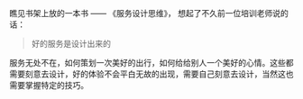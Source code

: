 瞧见书架上放的一本书 —— 《服务设计思维》， 想起了不久前一位培训老师说的话：
> 好的服务是设计出来的

服务无处不在，如何策划一次美好的出行，如何给给别人一个美好的心情。这些都需要刻意去设计，好的体验不会平白无故的出现，需要自己刻意去设计，当然这也需要掌握特定的技巧。
